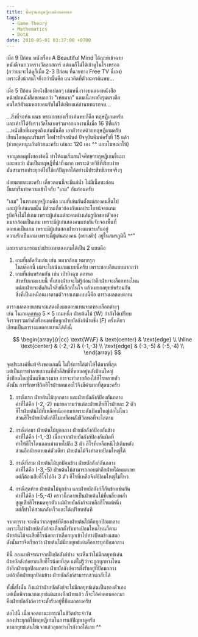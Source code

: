 ```yaml
---
title: พื้นฐานทฤษฎีเกมด้วยดอทเอ
tags:
  - Game Theory
  - Mathematics
  - DotA
date: 2010-05-01 03:37:00 +0700
---
```


เมื่อ 9 ปีก่อน หนังเรื่อง A Beautiful Mind ได้ฤกษ์เข้าฉาย  
หนังดีจนกวาดรางวัลออสการ์ แต่ผมก็ไม่ได้เข้าดูในโรงหรอก  
(กว่าผมจะได้ดูก็เมื่อ 2-3 ปีก่อน ที่ฉายทาง Free TV นี่เอง)  
เพราะสิ่งน่าสนใจยิ่งกว่านั้นคือ แนวคิดที่ตัวละครค้นพบ...

เมื่อ 5 ปีก่อน มีหนังสือแปลกๆ เล่มหนึ่งวางบนแผงหนังสือ  
หน้าปกหนังสือขอบอกว่า "เห่ยมาก" แถมเนื้อหายังรุนแรงอีก  
คนใกล้ตัวผมหลายคนรับไม่ได้เพียงแค่อ่านบทแรกจบ...

...สิ่งที่จอห์น แนช พระเอกของเรื่องค้นพบก็คือ ทฤษฎีเกมครับ  
และเค้าก็ได้รับรางวัลโนเบลร่วมจากผลงานนี้เมื่อ 16 ปีที่แล้ว  
...หนังสือที่ผมพูดถึงเล่มนั้นคือ เอาตัวรอดด้วยทฤษฎีเกมครับ  
เขียนโดยคุณนรินทร์ โอฬารกิจอนันต์ ปัจจุบันพิมพ์ครั้งที่ 15 แล้ว  
(ช่วยอุดหนุนกันด้วยนะครับ เล่มละ 120 เอง ^^ แอบโฆษณาให้)

จากมูลเหตุทั้งสองข้อนี้ ทำให้ผมเริ่มสนใจศึกษาทฤษฎีเกมขึ้นมา  
และพบว่า มันเป็นทฤษฎีที่น่าทึ่งมาก เพราะด้วยวิธีที่เรียบง่าย  
มันสามารถประยุกต์ไปใช้แก้ปัญหาได้อย่างมีประสิทธิภาพจริงๆ

ฝอยมาเยอะละครับ เดี๋ยวตอนนี้จะมีแต่น้ำ ไม่มีเนื้อซะก่อน  
งั้นมาเริ่มทำความเข้าใจกับ "เกม" กันก่อนครับ

"เกม" ในทางทฤษฎีเกมคือ เกมที่เล่นกันตั้งแต่สองคนขึ้นไป  
และผู้ที่เล่นเกมนั้น มีส่วนเกี่ยวข้องกับผลประโยชน์จากเกม  
รูบิกจึงไม่ใช่เกม เพราะผู้เล่นแต่ละคนต่างเล่นรูบิกของตัวเอง  
หมากล้อมเป็นเกม เพราะมีผู้เล่นสองคนแข่งกันจับจองพื้นที่  
ดอทเอเป็นเกม เพราะมีผู้เล่นสองฝ่ายวางแผนรบกันอยู่  
ความรักเป็นเกม เพราะมีผู้เล่นสองคน (อย่างต่ำ) อยู่ในสมรภูมินี้ ^^"

และเราสามารถแบ่งประเภทของเกมได้เป็น 2 แบบคือ  

1. เกมที่ผลัดกันเล่น เช่น หมากล้อม หมากรุก  
   ในบล๊อกนี้ ผมจะไม่เน้นเกมแบบนี้ครับ เพราะชอบอีกแบบมากกว่า
2. เกมที่เล่นพร้อมกัน เช่น เป่ายิงฉุบ ดอทเอ  
   สำหรับเกมแบบนี้ ทั้งสองฝ่ายจะไม่รู้ก่อนว่าอีกฝ่ายจะเลือกทางไหน  
   แต่ละฝ่ายจะตัดสินใจสิ่งที่เลือกในใจ แล้วเผยกลยุทธ์พร้อมกัน  
   สิ่งที่เป็นเหมือนเงาตามตัวจากเกมแบบนี้คือ ตารางผลตอบแทน

ตารางผลตอบแทนจะแสดงถึงผลตอบแทนจากทางเลือกต่างๆ  
เช่น ในเกม[ดอทเอ][dota] $5\times5$ เกมหนึ่ง ฝ่ายต้นไม้ (W) กำลังได้เปรียบ  
จึงรวบรวมกำลังทั้งหมดเพื่อบุกฝ่ายบัลลังก์น้ำแข็ง (F) ครั้งเดียว  
เขียนเป็นตารางผลตอบแทนได้ดังนี้

$$
\begin{array}{r|cc}
\text{W\\F}   & \text{center} & \text{edge} \\
\hline
\text{center} &    (-2,-2)    &    (-1,-3)  \\
\text{edge}   &    (-3,-5)    &    (-5,-4)  \\
\end{array}
$$

จุดประสงค์ที่แท้จริงของเกมนี้ ไม่ใช่การไล่ฆ่าให้ได้มากที่สุด  
แต่เป็นการทำลายสถานที่ศักดิ์สิทธิ์ที่หลบอยู่หลังป้อมใหญ่  
ซึ่งป้อมใหญ่นั้นแข็งแรงมาก การจะทำลายต้องใช้ฮีโรหลายตัว  
ดังนั้น การรักษาชีวิตฮีโรฝ่ายตนเองไว้จึงมีค่ามากที่สุดนะครับ  

1. กรณีแรก ฝ่ายต้นไม้บุกกลาง และฝ่ายบัลลังก์ป้องกันกลาง  
   ค่าที่ได้คือ (-2,-2) หมายความว่าแต่ละฝ่ายเสียฮีโรฝ่ายละ 2 ตัว  
   ฮีโรฝ่ายต้นไม้ที่เหลือหนีออกมาเพราะดันป้อมใหญ่ต่อไม่ไหว  
   ส่วนฮีโรฝ่ายบัลลังก์ก็ไม่เหลือพลังชีวิตพอที่จะไล่ตาม

2. กรณีต่อมา ฝ่ายต้นไม้บุกกลาง ฝ่ายบัลลังก์ป้องกันข้าง  
   ค่าที่ได้คือ (-1,-3) เนื่องจากฝ่ายบัลลังก์ป้องกันผิดที่  
   ทำให้ฮีโรโดนลอบฆ่าตายไปถึง 3 ตัว ฮีโรที่เหลือหนีไปเติมพลัง  
   ส่วนอีกฝ่ายตายแค่ตัวเดียว ฝ่ายต้นไม้จึงทำลายป้อมใหญ่ได้

3. กรณีที่สาม ฝ่ายต้นไม้บุกป้อมข้าง ฝ่ายบัลลังก์กันกลาง  
   ค่าที่ได้คือ (-3,-5) ฝ่ายต้นไม้สามารถลอบฆ่าอีกฝ่ายได้หมดเลย  
   แต่ก็ต้องเสียฮีโรไปถึง 3 ตัว ฮีโรที่เหลือจึงตีป้อมใหญ่ไม่ไหว

4. กรณีสุดท้าย ฝ่ายต้นไม้บุกข้าง และฝ่ายบัลลังก์ก็กันข้างเช่นกัน  
   ค่าที่ได้คือ (-5,-4) คราวนี้กลายเป็นฝ่ายต้นไม้ที่เพลี่ยงพล้ำ  
   สูญเสียฮีโรหมดทุกตัว แม้ฝ่ายบัลลังก์จะเหลือฮีโรแค่หนึ่ง  
   แต่ก็ทำให้สวนกลับเร็วและได้เปรียบทันที

จากตาราง จะเห็นว่ากลยุทธ์ที่ดีของฝ่ายต้นไม้คือบุกป้อมกลาง  
เพราะไม่ว่าฝ่ายบัลลังก์จะเลือกตั้งรับทางป้อมไหนไหนก็ตาม  
ฝ่ายต้นไม้จะเสียฮีโรน้อยกว่าเลือกบุกเข้าไปทางป้อมข้างเสมอ  
ดังนั้นเราจึงเรียกว่า ฝ่ายต้นไม้มีกลยุทธ์เด่นคือการบุกป้อมกลาง

ทีนี้ ลองมาพิจรณาจากฝั่งบัลลังก์บ้าง จะเห็นว่าไม่มีกลยุทธ์เด่น  
ฝ่ายบัลลังก์อยากเสียฮีโรน้อยที่สุด แต่ไม่รู้ว่าจะถูกบุกทางไหน  
ถ้าอีกฝ่ายบุกป้อมกลาง ฝ่ายบัลลังก์ควรตั้งรับอยู่ที่ป้อมกลาง  
แต่ถ้าอีกฝ่ายบุกป้อมข้าง ฝ่ายบัลลังก์สามารถสวนกลับได้

ทั้งนี้ทั้งนั้น ถึงแม้ว่าฝ่ายบัลลังก์จะไม่มีกลยุทธ์เด่นเป็นของตัวเอง  
แต่เมื่อพิจรณากลยุทธ์เด่นของอีกฝ่ายแล้ว ก็จะได้คำตอบออกมา  
คือฝ่ายบัลลังก์ควรจะตั้งรับอยู่ที่ป้อมกลางครับ

ต่อไปนี้ เมื่อเจอสถานะการณ์ในชีวิตประจำวัน  
ลองประยุกต์ใช้ทฤษฎีเกมในการแก้ปัญหาดูครับ  
หากลยุทธ์เด่นให้เจอแล้วลุยอย่างไรกังวลได้เลย ^^


[dota]: //th.wikipedia.org/wiki/ดีเฟนส์ออฟดิแอนเชียนส์
